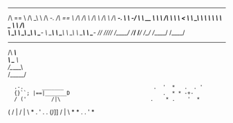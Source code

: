  ______   __  __     _____     ______     __  __     __     __         _____   
/\  == \ /\ \_\ \   /\  __-.  /\  == \   /\ \/\ \   /\ \   /\ \       /\  __-. 
\ \  _-/ \ \  __ \  \ \ \/\ \ \ \  __<   \ \ \_\ \  \ \ \  \ \ \____  \ \ \/\ \
 \ \_\    \ \_\ \_\  \ \____-  \ \_____\  \ \_____\  \ \_\  \ \_____\  \ \____-
  \/_/     \/_/\/_/   \/____/   \/_____/   \/_____/   \/_/   \/_____/   \/____/
                                                                               
 ______                                                                        
/\  ___\                                                                       
\ \___  \                                                                      
 \/\_____\                                                                     
  \/_____/                                                                     


      .-.      _______                             .  '  *   .  . '
      {}``; |==|_______D                              .  * * -+-  
      / ('        /|\                             .    * .    '  *
  (  /  |        / | \                                * .  ' .  . 
   \(_)_]]      /  |  \                            *   *  .   .
                                                     '   *
